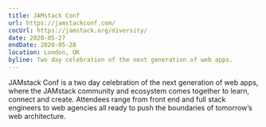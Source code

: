 ```yaml
---
title: JAMstack Conf
url: https://jamstackconf.com/
cocUrl: https://jamstack.org/diversity/
date: 2020-05-27
endDate: 2020-05-28
location: London, UK
byline: Two day celebration of the next generation of web apps.
---
```

JAMstack Conf is a two day celebration of the next generation of web apps, where the JAMstack community and ecosystem comes together to learn, connect and create. Attendees range from front end and full stack engineers to web agencies all ready to push the boundaries of tomorrow’s web architecture.